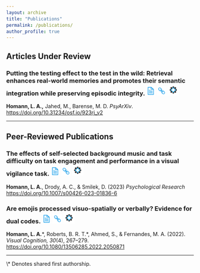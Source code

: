 ```yaml
---
layout: archive
title: "Publications"
permalink: /publications/
author_profile: true
---
```


## Articles Under Review

### Putting the testing effect to the test in the wild: Retrieval enhances real-world memories and promotes their semantic integration while preserving episodic integrity. <a href="/files/Preprint-Putting the testing effect to the test.pdf" target="_blank"><img src="/images/icons/paper.png" width="25" height="25"></a> <a href="https://doi.org/10.31234/osf.io/923rj_v2" target="_blank"><img src="/images/icons/link.png" width="25" height="25"></a> <a href="https://osf.io/t6kc3/?view_only=3fddd2fa398c4ef690649e3f538bb5c5" target="_blank"><img src="/images/icons/osf.png" width="30" height="30"></a> 

**Homann, L. A.,** Jahed, M., Barense, M. D. *PsyArXiv*. https://doi.org/10.31234/osf.io/923rj_v2

<hr>

## Peer-Reviewed Publications

### The effects of self-selected background music and task difficulty on task engagement and performance in a visual vigilance task. <a href="/files/Homann_Drody_Smilek_2023.pdf" target="_blank"><img src="/images/icons/paper.png" width="25" height="25"></a> <a href="https://doi.org/10.1007/s00426-023-01836-6" target="_blank"><img src="/images/icons/link.png" width="25" height="25"></a> <a href="https://osf.io/n9w5m/" target="_blank"><img src="/images/icons/osf.png" width="30" height="30"></a> 
**Homann, L. A.**, Drody, A. C., & Smilek, D. (2023) *Psychological Research* https://doi.org/10.1007/s00426-023-01836-6

### Are emojis processed visuo-spatially or verbally? Evidence for dual codes. <a href="/files/emoji-paper.pdf" target="_blank"><img src="/images/icons/paper.png" width="25" height="25"></a> <a href="https://doi.org/10.1080/13506285.2022.2050871" target="_blank"><img src="/images/icons/link.png" width="25" height="25"></a> <a href="https://osf.io/3uvny/" target="_blank"><img src="/images/icons/osf.png" width="30" height="30"></a> 
**Homann, L. A.**\*, Roberts, B. R. T.\*, Ahmed, S., & Fernandes, M. A. (2022). *Visual Cognition, 30*(4), 267–279. https://doi.org/10.1080/13506285.2022.2050871

<hr>
\* Denotes shared first authorship. 